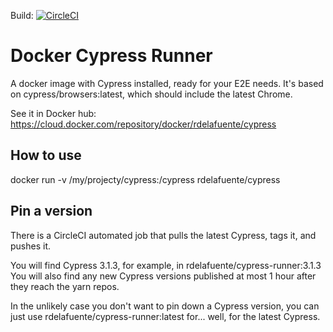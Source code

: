 Build: [![CircleCI](https://circleci.com/gh/rupperyes/docker-cypress-runner.svg?style=svg)](https://circleci.com/gh/rupperyes/docker-cypress-runner)

# Docker Cypress Runner

A docker image with Cypress installed, ready for your E2E needs.
It's based on cypress/browsers:latest, which should include the latest Chrome.

See it in Docker hub: https://cloud.docker.com/repository/docker/rdelafuente/cypress


## How to use
docker run -v /my/projecty/cypress:/cypress rdelafuente/cypress

## Pin a version

There is a CircleCI automated job that pulls the latest Cypress, tags it, and pushes it.

You will find Cypress 3.1.3, for example, in rdelafuente/cypress-runner:3.1.3
You will also find any new Cypress versions published at most 1 hour after they reach the yarn repos.

In the unlikely case you don't want to pin down a Cypress version, you can just use rdelafuente/cypress-runner:latest for... well, for the latest Cypress.
